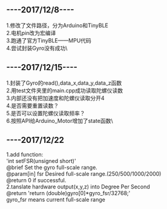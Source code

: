 ----2017/12/8----
-
1.修改了文件路径，分为Arduino和TinyBLE\
2.电机pin改为宏编译\
3.跑通了官方TinyBLE——MPU代码\
4.尝试封装Gyro没有成功\

----2017/12/15----
-
1.封装了Gyro的read(),data_x,data_y,data_z函数\
2.用test文件夹里的main.cpp成功读取陀螺仪读数\
3.内部还没有把加速度和陀螺仪读取分开4\
4.是否需要重置读数？\
5.是否可以设置陀螺仪读取频率？\
6.按照API给Arduino_Motor增加了state函数\

----2017/12/22
-
1.add function: \
 'int setFSR(unsigned short)'  \
@brief      Set the gyro full-scale range.\
@param[in]  fsr Desired full-scale range.(250/500/1000/2000)\
@return     0 if successful.\
2.tanslate hardware output(x,y,z) into Degree Per Second\
@return   'return (double)gyro[0]*gyro_fsr/32768;'  \
                gyro_fsr  means current full-scale range
